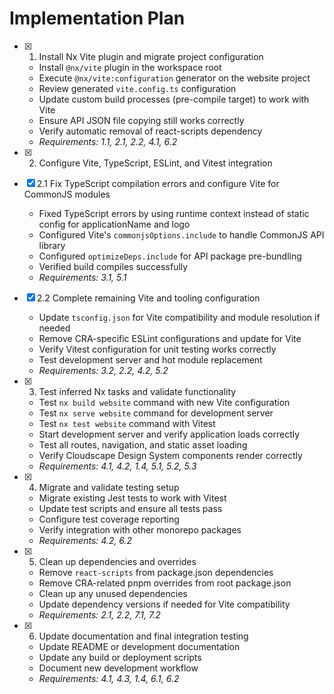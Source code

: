 # Implementation Plan

- [x] 1. Install Nx Vite plugin and migrate project configuration

  - Install `@nx/vite` plugin in the workspace root
  - Execute `@nx/vite:configuration` generator on the website project
  - Review generated `vite.config.ts` configuration
  - Update custom build processes (pre-compile target) to work with Vite
  - Ensure API JSON file copying still works correctly
  - Verify automatic removal of react-scripts dependency
  - _Requirements: 1.1, 2.1, 2.2, 4.1, 6.2_

- [x] 2. Configure Vite, TypeScript, ESLint, and Vitest integration
- [x] 2.1 Fix TypeScript compilation errors and configure Vite for CommonJS modules
  - Fixed TypeScript errors by using runtime context instead of static config for applicationName and logo
  - Configured Vite's `commonjsOptions.include` to handle CommonJS API library
  - Configured `optimizeDeps.include` for API package pre-bundling
  - Verified build compiles successfully
  - _Requirements: 3.1, 5.1_
- [x] 2.2 Complete remaining Vite and tooling configuration

  - Update `tsconfig.json` for Vite compatibility and module resolution if needed
  - Remove CRA-specific ESLint configurations and update for Vite
  - Verify Vitest configuration for unit testing works correctly
  - Test development server and hot module replacement
  - _Requirements: 3.2, 2.2, 4.2, 5.2_

- [x] 3. Test inferred Nx tasks and validate functionality

  - Test `nx build website` command with new Vite configuration
  - Test `nx serve website` command for development server
  - Test `nx test website` command with Vitest
  - Start development server and verify application loads correctly
  - Test all routes, navigation, and static asset loading
  - Verify Cloudscape Design System components render correctly
  - _Requirements: 4.1, 4.2, 1.4, 5.1, 5.2, 5.3_

- [x] 4. Migrate and validate testing setup

  - Migrate existing Jest tests to work with Vitest
  - Update test scripts and ensure all tests pass
  - Configure test coverage reporting
  - Verify integration with other monorepo packages
  - _Requirements: 4.2, 6.2_

- [x] 5. Clean up dependencies and overrides

  - Remove `react-scripts` from package.json dependencies
  - Remove CRA-related pnpm overrides from root package.json
  - Clean up any unused dependencies
  - Update dependency versions if needed for Vite compatibility
  - _Requirements: 2.1, 2.2, 7.1, 7.2_

- [x] 6. Update documentation and final integration testing
  - Update README or development documentation
  - Update any build or deployment scripts
  - Document new development workflow
  - _Requirements: 4.1, 4.3, 1.4, 6.1, 6.2_
